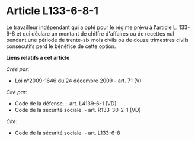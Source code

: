 # Article L133-6-8-1

Le travailleur indépendant qui a opté pour le régime prévu à l'article L. 133-6-8 et qui déclare un montant de chiffre
d'affaires ou de recettes nul pendant une période de trente-six mois civils ou de douze trimestres civils consécutifs perd le
bénéfice de cette option.

**Liens relatifs à cet article**

_Créé par_:

  - Loi n°2009-1646 du 24 décembre 2009 - art. 71 (V)

_Cité par_:

  - Code de la défense. - art. L4139-6-1 (VD)
  - Code de la sécurité sociale. - art. R133-30-2-1 (VD)

_Cite_:

  - Code de la sécurité sociale. - art. L133-6-8
